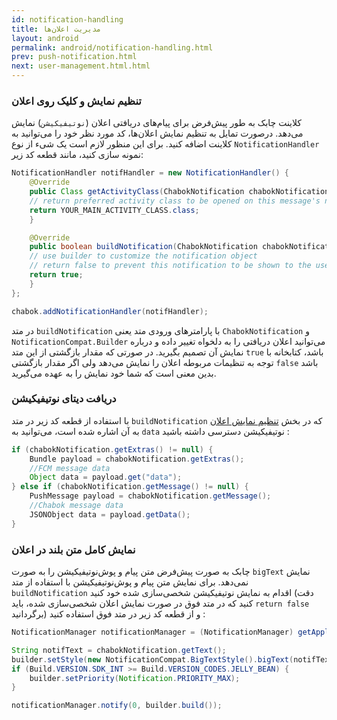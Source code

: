 ```yaml
---
id: notification-handling
title: مدیریت اعلان‌ها
layout: android
permalink: android/notification-handling.html
prev: push-notification.html
next: user-management.html.html
---
```


### تنظیم نمایش و کلیک روی اعلان

کلاینت چابک به طور پیش‌فرض برای پیام‌های دریافتی اعلان (`نوتیفیکیشن`) نمایش می‌دهد. درصورت تمایل به تنظیم نمایش اعلان‌ها، کد مورد نظر خود را می‌توانید به کلاینت اضافه کنید.
برای این منظور لازم است یک شیء از نوع `NotificationHandler` نمونه سازی کنید، مانند قطعه کد زیر:

```java                
NotificationHandler notifHandler = new NotificationHandler() {
    @Override
    public Class getActivityClass(ChabokNotification chabokNotification) {
    // return preferred activity class to be opened on this message's notification
    return YOUR_MAIN_ACTIVITY_CLASS.class;
    }

    @Override
    public boolean buildNotification(ChabokNotification chabokNotification, NotificationCompat.Builder builder) {
    // use builder to customize the notification object
    // return false to prevent this notification to be shown to the user, otherwise true
    return true;
    }
};

chabok.addNotificationHandler(notifHandler);
```               

در متد `buildNotification` با پارامترهای ورودی متد یعنی `ChabokNotification` و `NotificationCompat.Builder` می‌توانید اعلان دریافتی را به دلخواه تغییر داده و درباره نمایش آن تصمیم بگیرید. در صورتی که مقدار بازگشتی از این متد `true` باشد، کتابخانه با توجه به تنظیمات مربوطه اعلان را نمایش می‌دهد ولی اگر مقدار بازگشتی `false` باشد بدین معنی است که شما خود نمایش را به عهده می‌گیرید.

### دریافت دیتای نوتیفیکیشن
با استفاده از قطعه کد زیر در متد `buildNotification` که در بخش [تنظیم نمایش اعلان](notification-handling.html#%D8%AA%D9%86%D8%B8%DB%8C%D9%85-%D9%86%D9%85%D8%A7%DB%8C%D8%B4-%D9%88-%DA%A9%D9%84%DB%8C%DA%A9-%D8%B1%D9%88%DB%8C-%D8%A7%D8%B9%D9%84%D8%A7%D9%86) به آن اشاره شده است، می‌توانید به `data` نوتیفیکیشن دسترسی داشته باشید :
```java
if (chabokNotification.getExtras() != null) {
    Bundle payload = chabokNotification.getExtras();
    //FCM message data
    Object data = payload.get("data");
} else if (chabokNotification.getMessage() != null) {
    PushMessage payload = chabokNotification.getMessage();
    //Chabok message data
    JSONObject data = payload.getData();
}
```

###  نمایش کامل متن بلند در اعلان
چابک به صورت پیش‌فرض متن پیام و پوش‌نوتیفیکیشن را به صورت `bigText` نمایش نمی‌دهد. برای نمایش متن پیام و پوش‌نوتیفیکیشن با استفاده از متد `buildNotification` اقدام به نمایش نوتیفیکیشن شخصی‌سازی شده خود کنید (دقت کنید که در متد فوق در صورت نمایش اعلان شخصی‌سازی شده، باید `return false` برگردانید) و از قطعه کد زیر در متد فوق استفاده کنید :

```java
NotificationManager notificationManager = (NotificationManager) getApplicationContext().getSystemService(Context.NOTIFICATION_SERVICE);

String notifText = chabokNotification.getText();
builder.setStyle(new NotificationCompat.BigTextStyle().bigText(notifText));
if (Build.VERSION.SDK_INT >= Build.VERSION_CODES.JELLY_BEAN) {
    builder.setPriority(Notification.PRIORITY_MAX);
}

notificationManager.notify(0, builder.build());
```
